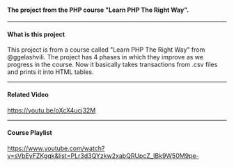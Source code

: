 #### The project from the PHP course "Learn PHP The Right Way".

---
#### What is this project
This project is from a course called "Learn PHP The Right Way" from @ggelashvili. The project has 4 phases in which they improve as we progress in the course. Now it basically takes transactions from .csv files and prints it into HTML tables. 

---
#### Related Video
https://youtu.be/oXcX4ucj32M

---
#### Course Playlist
https://www.youtube.com/watch?v=sVbEyFZKgqk&list=PLr3d3QYzkw2xabQRUpcZ_IBk9W50M9pe-
